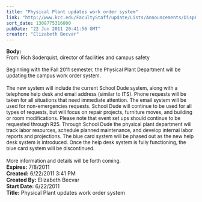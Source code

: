 ```yaml
---
title: "Physical Plant updates work order system"
link: "http://www.kcc.edu/FacultyStaff/update/Lists/Announcements/DispForm.aspx?ID=356"
sort_date: 1308775316000
pubDate: "22 Jun 2011 20:41:56 GMT"
creator: "Elizabeth Becvar"
---
```


<div><b>Body:</b> <div class=ExternalClass52D614EED0324773B0109CCEF617073F>
<div><font size=2>From: Rich Soderquist, director of facilities and campus safety</font></div><font size=2>
<div><br>Beginni</font><font size=2>ng with the Fall 2011 semester, the Physical Plant Department will be updating the campus work order system. <br></font></div>
<div><font size=2></font> </div>
<div><font size=2>The new system will include the current School Dude system, along with a telephone help desk and email address (similar to ITS). Phone requests will be taken for all situations that need immediate attention. The email system will be used for non-emergencies requests. School Dude will continue to be used for all types of requests, but will focus on repair projects, furniture moves, and building or room modifications. Please note that event set ups should continue to be requested through R25. Through School Dude the physical plant department will track labor resources, schedule planned maintenance, and develop internal labor reports and projections. The blue card system will be phased out as the new help desk system is introduced. Once the help desk system is fully functioning, the blue card system will be discontinued. </font></div>
<div><font size=2></font> </div>
<div><font size=2>More information and details will be forth coming. <br></div></font></div></div>
<div><b>Expires:</b> 7/8/2011</div>
<div><b>Created:</b> 6/22/2011 3:41 PM</div>
<div><b>Created By:</b> Elizabeth Becvar</div>
<div><b>Start Date:</b> 6/22/2011</div>
<div><b>Title:</b> Physical Plant updates work order system</div>
